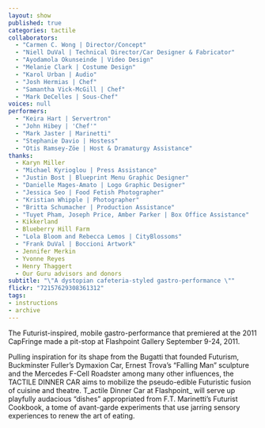 ```yaml
---
layout: show
published: true
categories: tactile
collaborators: 
  - "Carmen C. Wong | Director/Concept"
  - "Niell DuVal | Technical Director/Car Designer & Fabricator"
  - "Ayodamola Okunseinde | Video Design"
  - "Melanie Clark | Costume Design"
  - "Karol Urban | Audio"
  - "Josh Hermias | Chef"
  - "Samantha Vick-McGill | Chef"
  - "Mark DeCelles | Sous-Chef"
voices: null
performers: 
  - "Keira Hart | Servertron"
  - "John Hibey | 'Chef'"
  - "Mark Jaster | Marinetti"
  - "Stephanie Davio | Hostess"
  - "Otis Ramsey-Zöe | Host & Dramaturgy Assistance"
thanks: 
  - Karyn Miller
  - "Michael Kyrioglou | Press Assistance"
  - "Justin Bost | Blueprint Menu Graphic Designer"
  - "Danielle Mages-Amato | Logo Graphic Designer"
  - "Jessica Seo | Food Fetish Photographer"
  - "Kristian Whipple | Photographer"
  - "Britta Schumacher | Production Assistance"
  - "Tuyet Pham, Joseph Price, Amber Parker | Box Office Assistance"
  - Kikkerland
  - Blueberry Hill Farm
  - "Lola Bloom and Rebecca Lemos | CityBlossoms"
  - "Frank DuVal | Boccioni Artwork"
  - Jennifer Merkin
  - Yvonne Reyes
  - Henry Thaggert
  - Our Guru advisors and donors
subtitle: "\"A dystopian cafeteria-styled gastro-performance \""
flickr: "72157629308361312"
tags:
- instructions
- archive
---
```


The Futurist-inspired, mobile gastro-performance that premiered at the 2011 CapFringe made a pit-stop at Flashpoint Gallery September 9-24, 2011.  

Pulling inspiration for its shape from the Bugatti that founded Futurism, Buckminster Fuller’s Dymaxion Car, Ernest Trova’s “Falling Man” sculpture and the Mercedes F-Cell Roadster among many other influences, the TACTILE DINNER CAR aims to mobilize the pseudo-edible Futuristic fusion of cuisine and theatre. T_actile Dinner Car at Flashpoint_ will serve up playfully audacious “dishes” appropriated from F.T. Marinetti’s Futurist Cookbook, a tome of avant-garde experiments that use jarring sensory experiences to renew the art of eating.